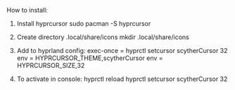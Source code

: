 How to install:
1. Install hyprcursor
sudo pacman -S hyprcursor

2. Create directory .local/share/icons
mkdir .local/share/icons

3. Add to hyprland config:
exec-once = hyprctl setcursor scytherCursor 32
env = HYPRCURSOR_THEME,scytherCursor
env = HYPRCURSOR_SIZE,32

4. To activate in console:
hyprctl reload
hyprctl setcursor scytherCursor 32
